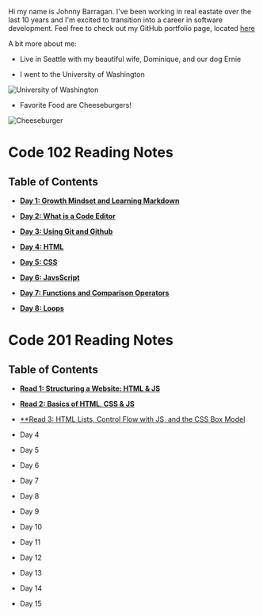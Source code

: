 
Hi my name is Johnny Barragan. I've been working in real eastate over the last 10 years and I'm excited to transition into a career in software development. Feel free to check out my GitHub portfolio page, located [here](https://github.com/johnhbarragan)

A bit more about me: 

* Live in Seattle with my beautiful wife, Dominique, and our dog Ernie

* I went to the University of Washington

![University of Washington](https://s3-us-west-2.amazonaws.com/uw-s3-cdn/wp-content/uploads/sites/98/2014/09/07212308/Logos-FeatureImage.png)


* Favorite Food are Cheeseburgers!

 ![Cheeseburger](https://encrypted-tbn0.gstatic.com/images?q=tbn:ANd9GcShWblH6lsfjZSshtIv3OwSu802tPrDiCxJZw&usqp=CAU)



# Code 102 Reading Notes 
## Table of Contents 

* [**Day 1: Growth Mindset and Learning Markdown**](https://johnhbarragan.github.io/reading-notes/day1note)

* [**Day 2: What is a Code Editor**](https://johnhbarragan.github.io/reading-notes/day2notes)

* [**Day 3: Using Git and Github**](https://johnhbarragan.github.io/reading-notes/day3notes) 

* [**Day 4: HTML**](https://johnhbarragan.github.io/reading-notes/day4notes)

* [**Day 5: CSS**](https://johnhbarragan.github.io/reading-notes/day5notes)

* [**Day 6: JavsScript**](https://johnhbarragan.github.io/reading-notes/day6notes)

* [**Day 7: Functions and Comparison Operators**](https://johnhbarragan.github.io/reading-notes/day7notes)

* [**Day 8: Loops**](https://johnhbarragan.github.io/reading-notes/day8notes)


# Code 201 Reading Notes
## Table of Contents

* [**Read 1: Structuring a Website: HTML & JS**](https://johnhbarragan.github.io/reading-notes/class-01)

* [**Read 2: Basics of HTML, CSS & JS**](https://johnhbarragan.github.io/reading-notes/class-02)

* [**Read 3: HTML Lists, Control Flow with JS, and the CSS Box Model](https://johnhbarragan.github.io/reading-notes/read-03)

* Day 4
* Day 5
* Day 6
* Day 7
* Day 8
* Day 9
* Day 10
* Day 11
* Day 12
* Day 13
* Day 14
* Day 15